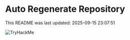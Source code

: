 # Auto Regenerate Repository

This README was last updated: 2025-09-15 23:07:51

 ![TryHackMe](https://tryhackme.com/badge/533634)